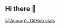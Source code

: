 ## Hi there 👋

[![Anurag's GitHub stats](https://github-readme-stats.vercel.app/api96kys=anuraghazra)](https://github.com/anuraghazra/github-readme-stats)

